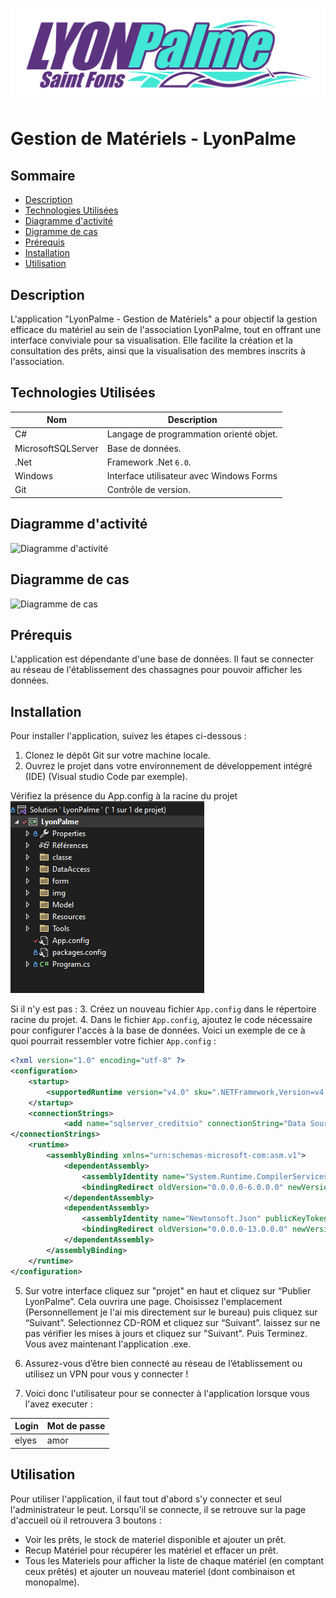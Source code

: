 ![Logo LyonPalme](/LyonPalme/img/readme_logo.png)


# Gestion de Matériels - LyonPalme

## Sommaire

- [Description](#description)
- [Technologies Utilisées](#techno)
- [Diagramme d'activité](#activité)
- [Digramme de cas](#usecase)
- [Prérequis](#prerequis)
- [Installation](#installation)
- [Utilisation](#utilisation)




## Description <a id="description"></a>

L'application "LyonPalme - Gestion de Matériels" a pour objectif la gestion efficace du matériel au sein de l'association LyonPalme, tout en offrant une interface conviviale pour sa visualisation. Elle facilite la création et la consultation des prêts, ainsi que la visualisation des membres inscrits à l'association.

## Technologies Utilisées <a id="techno"></a>

| **Nom** | **Description** |
| ------- | ------------- |
| C# | Langage de programmation orienté objet. |
| MicrosoftSQLServer | Base de données. |
| .Net | Framework .Net `6.0`. |
| Windows | Interface utilisateur avec Windows Forms |
| Git | Contrôle de version. |


## Diagramme d'activité <a id="activité"></a>

![Diagramme d'activité](/Forms/Images/activité.png)


## Diagramme de cas <a id="usecase"></a>

![Diagramme de cas](/Forms/Images/usecase.png)


## Prérequis <a id="prerequis"></a>
L'application est dépendante d'une base de données. Il faut se connecter au réseau de l'établissement des chassagnes pour pouvoir afficher les données.

## Installation <a id="installation"></a>

Pour installer l'application, suivez les étapes ci-dessous :

1. Clonez le dépôt Git sur votre machine locale.
2. Ouvrez le projet dans votre environnement de développement intégré (IDE) (Visual studio Code par exemple).

Vérifiez la présence du App.config à la racine du projet 
![Logo LyonPalme](/LyonPalme/img/Appconfig.png)

Si il n'y est pas :
3. Créez un nouveau fichier `App.config` dans le répertoire racine du projet.
4. Dans le fichier `App.config`, ajoutez le code nécessaire pour configurer l'accès à la base de données. Voici un exemple de ce à quoi pourrait ressembler votre fichier `App.config` :

```xml
<?xml version="1.0" encoding="utf-8" ?>
<configuration>
	<startup>
		<supportedRuntime version="v4.0" sku=".NETFramework,Version=v4.7.2" />
	</startup>
	<connectionStrings>
			<add name="sqlserver_creditsio" connectionString="Data Source=192.168.100.236; Initial Catalog=elyesamor;User ID=CBElyes; Password=@pp|iKT1ON!" providerName="System.Data.SqlClient"/>
</connectionStrings>
	<runtime>
		<assemblyBinding xmlns="urn:schemas-microsoft-com:asm.v1">
			<dependentAssembly>
				<assemblyIdentity name="System.Runtime.CompilerServices.Unsafe" publicKeyToken="b03f5f7f11d50a3a" culture="neutral" />
				<bindingRedirect oldVersion="0.0.0.0-6.0.0.0" newVersion="6.0.0.0" />
			</dependentAssembly>
			<dependentAssembly>
				<assemblyIdentity name="Newtonsoft.Json" publicKeyToken="30ad4fe6b2a6aeed" culture="neutral" />
				<bindingRedirect oldVersion="0.0.0.0-13.0.0.0" newVersion="13.0.0.0" />
			</dependentAssembly>
		</assemblyBinding>
	</runtime>
</configuration>
```


5. Sur votre interface cliquez sur "projet" en haut et cliquez sur “Publier LyonPalme”. Cela ouvrira une page. Choisissez l'emplacement (Personnellement je l'ai mis directement sur le bureau) puis cliquez sur “Suivant”. Selectionnez CD-ROM et cliquez sur “Suivant”. laissez sur ne pas vérifier les mises à jours et cliquez sur "Suivant". Puis Terminez. 
Vous avez maintenant l'application .exe. 
6. Assurez-vous d’être bien connecté au réseau de l’établissement ou utilisez un VPN pour vous y connecter !

7. Voici donc l'utilisateur pour se connecter à l'application lorsque vous l'avez executer :

| **Login** | **Mot de passe** |
| ------- | ------------- |
| elyes | amor |



## Utilisation <a id="utilisation"></a>

Pour utiliser l'application, il faut tout d'abord s'y connecter et seul l'administrateur le peut. Lorsqu'il se connecte, il se retrouve sur la page d'accueil où il retrouvera 3 boutons : 
- Voir les prêts, le stock de materiel disponible et ajouter un prêt.
- Recup Matériel pour récupérer les matériel et effacer un prêt.
- Tous les Materiels pour afficher la liste de chaque matériel (en comptant ceux prêtés) et ajouter un nouveau materiel (dont combinaison et monopalme).



